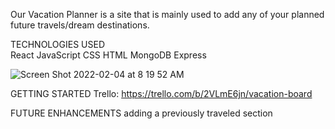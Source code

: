 Our Vacation Planner is a site that is mainly used to add any of your planned future travels/dream destinations. 

TECHNOLOGIES USED<br />
React
JavaScript
CSS
HTML
MongoDB
Express

![Screen Shot 2022-02-04 at 8 19 52 AM](https://user-images.githubusercontent.com/94932808/152544681-493a49e9-26c6-4254-aaeb-4b2f0cd4494a.png)

GETTING STARTED
Trello: https://trello.com/b/2VLmE6jn/vacation-board


FUTURE ENHANCEMENTS
adding a previously traveled section
